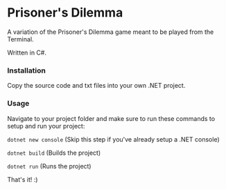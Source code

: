 # Prisoner's Dilemma

A variation of the Prisoner's Dilemma game meant to be played from the Terminal.

Written in C#.

### Installation

Copy the source code and txt files into your own .NET project.

### Usage

Navigate to your project folder and make sure to run these commands to setup and run your project:

`dotnet new console` (Skip this step if you've already setup a .NET console) 

`dotnet build` (Builds the project)

`dotnet run` (Runs the project)

That's it! :)
